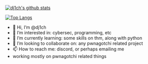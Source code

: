 [![dj1ch's github stats](https://github-readme-stats.vercel.app/api?username=dj1ch&theme=dark)](https://github.com/yushi1007)

[![Top Langs](https://github-readme-stats.vercel.app/api/top-langs/?username=dj1ch&theme=dark)](https://github.com/yushi1007)

- 👋 Hi, I’m @dj1ch
- 👀 I’m interested in: cybersec, programming, etc
- 🌱 I’m currently learning: some skills on thm, along with python
- 💞️ I’m looking to collaborate on: any pwnagotchi related project
- 📫 How to reach me: discord, or perhaps emailing me
- working mostly on pwnagotchi related things

<!---
dj1ch/dj1ch is a ✨ special ✨ repository because its `README.md` (this file) appears on your GitHub profile.
You can click the Preview link to take a look at your changes.
--->
